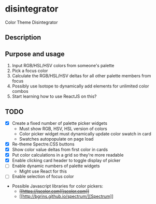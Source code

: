 # disintegrator

Color Theme Disintegrator

## Description


## Purpose and usage

1. Input RGB/HSL/HSV colors from someone's palette
2. Pick a focus color
3. Calculate the RGB/HSL/HSV deltas for all other palette members from focus
4. Possibly use Isotope to dynamically add elements for unlimited color combos
5. Start learning how to use ReactJS on this?

## TODO

- [X] Create a fixed number of palette picker widgets
    - Must show RGB, HSV, HSL version of colors
    - Color picker widget must dynamically update color swatch in card
    - Swatches autopopulate on page load
- [X] Re-theme Spectre.CSS buttons
- [X] Show color value deltas from first color in cards
- [x] Put color calculations in a grid so they're more readable
- [X] Enable clicking card header to toggle display of picker
- [ ] Enable dynamic numbers of palette widgets
    - Might use React for this
- [ ] Enable selection of focus color

- Possible Javascript libraries for color pickers:
  * ~~[[https://jscolor.com][jscolor.com]]~~
  * [[http://bgrins.github.io/spectrum/][Spectrum]]



